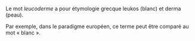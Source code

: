 <!-- TITLE: Leucoderme (blanc.he) -->
<!-- SUBTITLE: Présentation du terme leucoderme -->

Le mot *leucoderme* a pour étymologie grecque leukos (blanc) et derma (peau).

Par exemple, dans le paradigme européen, ce terme peut être comparé au mot « blanc ».